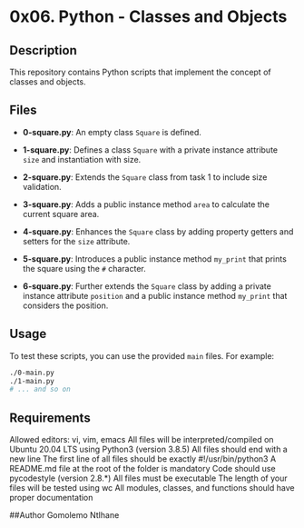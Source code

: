 # 0x06. Python - Classes and Objects

## Description
This repository contains Python scripts that implement the concept of classes and objects.

## Files
- **0-square.py**: An empty class `Square` is defined.

- **1-square.py**: Defines a class `Square` with a private instance attribute `size` and instantiation with size.

- **2-square.py**: Extends the `Square` class from task 1 to include size validation.

- **3-square.py**: Adds a public instance method `area` to calculate the current square area.

- **4-square.py**: Enhances the `Square` class by adding property getters and setters for the `size` attribute.

- **5-square.py**: Introduces a public instance method `my_print` that prints the square using the `#` character.

- **6-square.py**: Further extends the `Square` class by adding a private instance attribute `position` and a public instance method `my_print` that considers the position.

## Usage
To test these scripts, you can use the provided `main` files. For example:
```bash
./0-main.py
./1-main.py
# ... and so on
```
## Requirements
Allowed editors: vi, vim, emacs
All files will be interpreted/compiled on Ubuntu 20.04 LTS using Python3 (version 3.8.5)
All files should end with a new line
The first line of all files should be exactly #!/usr/bin/python3
A README.md file at the root of the folder is mandatory
Code should use pycodestyle (version 2.8.*)
All files must be executable
The length of your files will be tested using wc
All modules, classes, and functions should have proper documentation

##Author
Gomolemo Ntlhane
